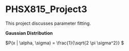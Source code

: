 # PHSX815_Project3

This project discusses parameter fitting. 

**Gaussian Distribution**

$P(x | \alpha, \sigma) = \frac{1}{\sqrt{2 \pi \sigma^2}} $
